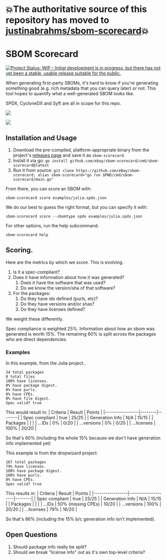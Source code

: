 # 💥The authoritative source of this repository has moved to [justinabrahms/sbom-scorecard](https://github.com/justinabrahms/sbom-scorecard)💥

# SBOM Scorecard

[![Project Status: WIP – Initial development is in progress, but there has not yet been a stable, usable release suitable for the public.](https://www.repostatus.org/badges/latest/wip.svg)](https://www.repostatus.org/#wip)

When generating first-party SBOMs, it's hard to know if you're generating something good (e.g. rich metadata that you can query later) or not. This tool hopes to quantify what a well-generated SBOM looks like.

SPDX, CycloneDX and Syft are all in scope for this repo.

![](./usage.gif)

![](./result.png)

## Installation and Usage

1. Download the pre-compiled, platform-appropriate binary from
   the project's [releases page](https://github.com/eBay/sbom-scorecard/releases) and save it as `sbom-scorecard`.
2. Install it via go: `go install github.com/ebay/sbom-scorecard/cmd/sbom-scorecard@latest`
3. Run it from source: `git clone https://github.com/eBay/sbom-scorecard; alias sbom-scorecard="go run $PWD/cmd/sbom-scorecard/main.go"`

From there, you can score an SBOM with:

```
sbom-scorecard score examples/julia.spdx.json
```

We do our best to guess the right format, but you can specify it with:

```
sbom-scorecard score --sbomtype spdx examples/julia.spdx.json
```

For other options, run the help subcommand.

```
sbom-scorecard help
```

## Scoring.

Here are the metrics by which we score. This is evolving.

1. Is it a spec-compliant?
2. Does it have information about how it was generated?
   1. Does it have the software that was used?
   2. Do we know the version/sha of that software?
3. For the packages:
   1. Do they have ids defined (purls, etc)?
   2. Do they have versions and/or shas?
   3. Do they have licenses defined?

We weight these differently.

Spec compliance is weighted 25%.
Information about how an sbom was generated is worth 15%.
The remaining 60% is split across the packages who are direct dependencies.

### Examples

In this example, from the Julia project..

```
34 total packages
0 total files
100% have licenses.
0% have package digest.
0% have purls.
0% have CPEs.
0% have file digest.
Spec valid? true
```

This would result in:
| Criteria | Result | Points |
|-----------------|--------|--------|
| Spec compliant | true | 25/25 |
| Generation Info | N/A | 15/15 |
| Packages | | |
| ...IDs | 0% | 0/20 |
| ...versions | 0% | 0/20 |
| ...licenses | 100% | 20/20 |

So that's 60% (including the whole 15% because we don't have generation info implemented yet)

This example is from the dropwizard project:

```
167 total packages
79% have licenses.
100% have package digest.
100% have purls.
0% have CPEs.
Spec valid? true
```

This results in:
| Criteria | Result | Points |
|-----------------|--------------------|--------|
| Spec compliant | true | 25/25 |
| Generation Info | N/A | 15/15 |
| Packages | | |
| ...IDs | 50% (missing CPEs) | 10/20 |
| ...versions | 100% | 20/20 |
| ...licenses | 79% | 16/20 |

So that's 86% (including the 15% b/c generation info isn't implemented).

## Open Questions

1. Should package info really be split?
1. Should we break "license info" out as it's own top-level criteria?
